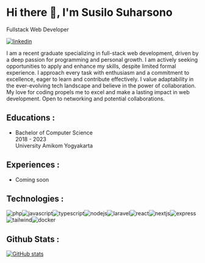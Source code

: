 # Hi there 👋, I'm Susilo Suharsono
Fullstack Web Developer 

[![linkedin](https://img.shields.io/badge/LinkedIn-0077B5?style=for-the-badge&logo=linkedin&logoColor=white)](https://www.linkedin.com/in/susilosuharsono/)

I am a recent graduate specializing in full-stack web development, driven by a deep passion for programming and personal growth. I am actively seeking opportunities to apply and enhance my skills, despite limited formal experience. I approach every task with enthusiasm and a commitment to excellence, eager to learn and contribute effectively. I value adaptability in the ever-evolving tech landscape and believe in the power of collaboration. My love for coding propels me to excel and make a lasting impact in web development. Open to networking and potential collaborations. 


## Educations :
- Bachelor of Computer Science \
  2018 - 2023 \
  University Amikom Yogyakarta 
## Experiences :
- Coming soon
## Technologies :
![php](https://img.shields.io/badge/PHP-777BB4?style=for-the-badge&logo=php&logoColor=white)![javascript](https://img.shields.io/badge/JavaScript-323330?style=for-the-badge&logo=javascript&logoColor=F7DF1E)![typescript](https://img.shields.io/badge/TypeScript-007ACC?style=for-the-badge&logo=typescript&logoColor=white)![nodejs](https://img.shields.io/badge/Node%20js-339933?style=for-the-badge&logo=nodedotjs&logoColor=white)![laravel](https://img.shields.io/badge/Laravel-FF2D20?style=for-the-badge&logo=laravel&logoColor=white)![react](https://img.shields.io/badge/React-20232A?style=for-the-badge&logo=react&logoColor=61DAFB)![nextjs](https://img.shields.io/badge/next%20js-000000?style=for-the-badge&logo=nextdotjs&logoColor=white)![express](https://img.shields.io/badge/Express%20js-000000?style=for-the-badge&logo=express&logoColor=white)![tailwind](https://img.shields.io/badge/Tailwind_CSS-38B2AC?style=for-the-badge&logo=tailwind-css&logoColor=white)![docker](https://img.shields.io/badge/Docker-2CA5E0?style=for-the-badge&logo=docker&logoColor=white) 
## Github Stats :
[![GitHub stats](https://github-readme-stats.vercel.app/api?username=susilo001&show_icons=true&theme=dracula)](https://github.com/susilo001/github-readme-stats) 
